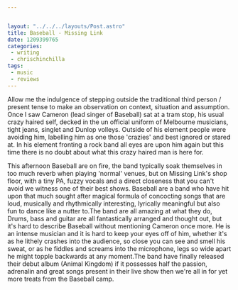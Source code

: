 ```yaml
---


layout: "../../../layouts/Post.astro"
title: Baseball - Missing Link
date: 1209399765
categories:
 - writing
 - chrischinchilla
tags: 
 - music 
 - reviews
---
```


Allow me the indulgence of stepping outside the traditional third person / present tense to make an observation on context, situation and assumption. Once I saw Cameron (lead singer of Baseball) sat at a tram stop, his usual crazy haired self, decked in the un official uniform of Melbourne musicians, tight jeans, singlet and Dunlop volleys. Outside of his element people were avoiding him, labelling him as one those 'crazies' and best ignored or stared at. In his element fronting a rock band all eyes are upon him again but this time there is no doubt about what this crazy haired man is here for.

This afternoon Baseball are on fire, the band typically soak themselves in too much reverb when playing 'normal' venues, but on Missing Link's shop floor, with a tiny PA, fuzzy vocals and a direct closeness that you can't avoid we witness one of their best shows. Baseball are a band who have hit upon that much sought after magical formula of concocting songs that are loud, musically and rhythmically interesting, lyrically meaningful but also fun to dance like a nutter to.The band are all amazing at what they do, Drums, bass and guitar are all fantastically arranged and thought out, but it's hard to describe Baseball without mentioning Cameron once more. He is an intense musician and it is hard to keep your eyes off of him, whether it's as he lithely crashes into the audience, so close you can see and smell his sweat, or as he fiddles and screams into the microphone, legs so wide apart he might topple backwards at any moment.The band have finally released their debut album (Animal Kingdom) if it possesses half the passion, adrenalin and great songs present in their live show then we're all in for yet more treats from the Baseball camp.
